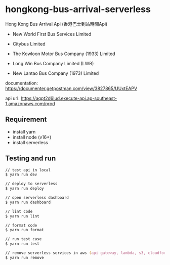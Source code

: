 # hongkong-bus-arrival-serverless

Hong Kong Bus Arrival Api (香港巴士到站時間Api)

- New World First Bus Services Limited

- Citybus Limited

- The Kowloon Motor Bus Company (1933) Limited

- Long Win Bus Company Limited (LWB)

- New Lantao Bus Company (1973) Limited

documentation: <https://documenter.getpostman.com/view/3827865/UUxtEAPV>

api url: <https://aqpt2d6lud.execute-api.ap-southeast-1.amazonaws.com/prod>

## Requirement

- install yarn
- install node (v16+)
- install serverless

## Testing and run

```zsh
// test api in local
$ yarn run dev

// deploy to serverless
$ yarn run deploy

// open serverless dashboard
$ yarn run dashboard

// lint code
$ yarn run lint

// format code
$ yarn run format

// run test case
$ yarn run test

// remove serverless services in aws (api gateway, lambda, s3, cloudformation)
$ yarn run remove
```

